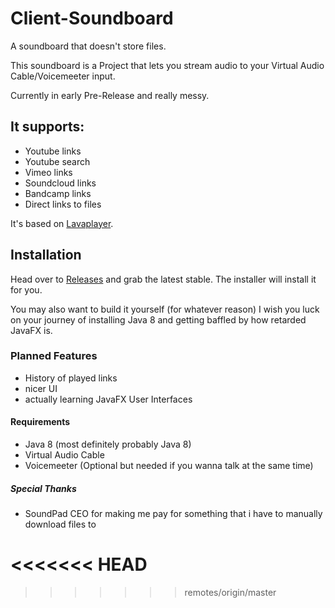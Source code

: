 # Client-Soundboard
A soundboard that doesn't store files.

This soundboard is a Project that lets you
stream audio to your Virtual Audio Cable/Voicemeeter input.

Currently in early Pre-Release and really messy.

## It supports:
* Youtube links
* Youtube search
* Vimeo links
* Soundcloud links
* Bandcamp links
* Direct links to files

It's based on [Lavaplayer](https://github.com/sedmelluq/lavaplayer "Lavaplayer").

## Installation
Head over to [Releases](https://github.com/RinLovesYou/Stream-Soundboard/releases) and grab the latest stable.
The installer will install it for you.

You may also want to build it yourself (for whatever reason)
I wish you luck on your journey of installing Java 8 and getting baffled by how retarded JavaFX is.

### Planned Features
* History of played links
* nicer UI
* actually learning JavaFX User Interfaces

#### Requirements
* Java 8 (most definitely probably Java 8)
* Virtual Audio Cable
* Voicemeeter (Optional but needed if you wanna talk at the same time)

##### Special Thanks
* SoundPad CEO for making me pay for something that i have to manually download files to

<<<<<<< HEAD
=======

>>>>>>> remotes/origin/master
